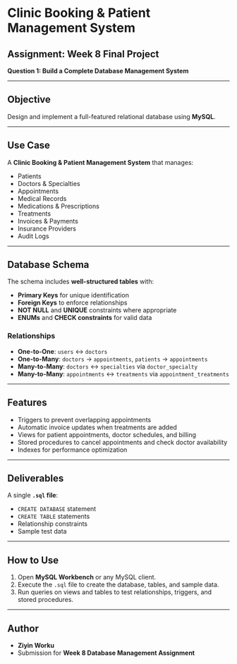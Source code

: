 # Clinic Booking & Patient Management System

## Assignment: Week 8 Final Project
**Question 1: Build a Complete Database Management System**

---

## Objective
Design and implement a full-featured relational database using **MySQL**.

---

## Use Case
A **Clinic Booking & Patient Management System** that manages:

- Patients
- Doctors & Specialties
- Appointments
- Medical Records
- Medications & Prescriptions
- Treatments
- Invoices & Payments
- Insurance Providers
- Audit Logs

---

## Database Schema
The schema includes **well-structured tables** with:

- **Primary Keys** for unique identification  
- **Foreign Keys** to enforce relationships  
- **NOT NULL** and **UNIQUE** constraints where appropriate  
- **ENUMs** and **CHECK constraints** for valid data  

### Relationships
- **One-to-One**: `users` ↔ `doctors`  
- **One-to-Many**: `doctors` → `appointments`, `patients` → `appointments`  
- **Many-to-Many**: `doctors` ↔ `specialties` via `doctor_specialty`  
- **Many-to-Many**: `appointments` ↔ `treatments` via `appointment_treatments`

---

## Features
- Triggers to prevent overlapping appointments
- Automatic invoice updates when treatments are added
- Views for patient appointments, doctor schedules, and billing
- Stored procedures to cancel appointments and check doctor availability
- Indexes for performance optimization

---

## Deliverables
A single **`.sql` file**:  
- `CREATE DATABASE` statement  
- `CREATE TABLE` statements  
- Relationship constraints  
- Sample test data  

---

## How to Use
1. Open **MySQL Workbench** or any MySQL client.  
2. Execute the `.sql` file to create the database, tables, and sample data.  
3. Run queries on views and tables to test relationships, triggers, and stored procedures.  

---

## Author
- **Ziyin Worku**  
- Submission for **Week 8 Database Management Assignment**
